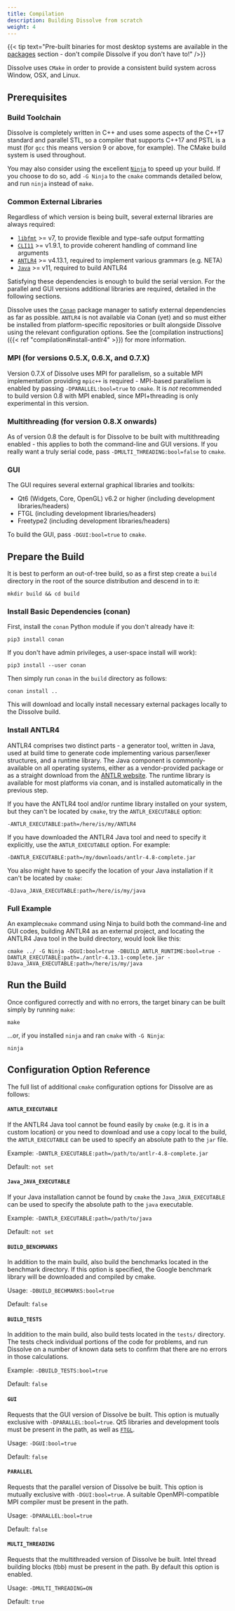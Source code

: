 ```yaml
---
title: Compilation
description: Building Dissolve from scratch
weight: 4
---
```


{{< tip text="Pre-built binaries for most desktop systems are available in the [packages](https://www.projectdissolve.com/packages) section - don't compile Dissolve if you don't have to!" />}}

Dissolve uses `CMake` in order to provide a consistent build system across Window, OSX, and Linux.

## Prerequisites

### Build Toolchain

Dissolve is completely written in C++ and uses some aspects of the C++17 standard and parallel STL, so a compiler that supports C++17 and PSTL is a must (for `gcc` this means version 9 or above, for example). The CMake build system is used throughout.

You may also consider using the excellent [`Ninja`](https://ninja-build.org/) to speed up your build. If you choose to do so, add `-G Ninja` to the `cmake` commands detailed below, and run `ninja` instead of `make`.

### Common External Libraries

Regardless of which version is being built, several external libraries are always required:

- [`libfmt`](https://github.com/fmtlib/fmt) >= v7, to provide flexible and type-safe output formatting
- [`CLI11`](https://github.com/CLIUtils/CLI11) >= v1.9.1, to provide coherent handling of command line arguments
- [`ANTLR4`](https://www.antlr.org/) >= v4.13.1, required to implement various grammars (e.g. NETA)
- [`Java`](https://www.java.com/) >= v11, required to build ANTLR4

Satisfying these dependencies is enough to build the serial version. For the parallel and GUI versions additional libraries are required, detailed in the following sections.

Dissolve uses the [`Conan`](https://conan.io/) package manager to satisfy external dependencies as far as possible. `ANTLR4` is not available via Conan (yet) and so must either be installed from platform-specific repositories or built alongside Dissolve using the relevant configuration options. See the [compilation instructions]({{< ref "compilation#install-antlr4" >}}) for more information.

### MPI (for versions 0.5.X, 0.6.X, and 0.7.X)

Version 0.7.X of Dissolve uses MPI for parallelism, so a suitable MPI implementation providing `mpic++` is required - MPI-based parallelism is enabled by passing `-DPARALLEL:bool=true` to `cmake`. It is *not* recommended to build version 0.8 with MPI enabled, since MPI+threading is only experimental in this version.

### Multithreading (for version 0.8.X onwards)

As of version 0.8 the default is for Dissolve to be built with multithreading enabled - this applies to both the command-line and GUI versions. If you really want a truly serial code, pass `-DMULTI_THREADING:bool=false` to `cmake`.

### GUI

The GUI requires several external graphical libraries and toolkits:

- Qt6 (Widgets, Core, OpenGL) v6.2 or higher (including development libraries/headers)
- FTGL (including development libraries/headers)
- Freetype2 (including development libraries/headers)

To build the GUI, pass `-DGUI:bool=true` to `cmake`.

## Prepare the Build

It is best to perform an out-of-tree build, so as a first step create a `build` directory in the root of the source distribution and descend in to it:

```
mkdir build && cd build
```

### Install Basic Dependencies (conan)

First, install the `conan` Python module if you don't already have it:

```
pip3 install conan
```

If you don't have admin privileges, a user-space install will work):

```
pip3 install --user conan
```

Then simply run `conan` in the `build` directory as follows:

```
conan install ..
```

This will download and locally install necessary external packages locally to the Dissolve build.

### Install ANTLR4

ANTLR4 comprises two distinct parts - a generator tool, written in Java, used at build time to generate code implementing various parser/lexer structures, and a runtime library. The Java component is commonly-available on all operating systems, either as a vendor-provided package or as a straight download from the [ANTLR website](https://www.antlr.org). The runtime library is available for most platforms via conan, and is installed automatically in the previous step.

If you have the ANTLR4 tool and/or runtime library installed on your system, but they can't be located by `cmake`, try the `ANTLR_EXECUTABLE` option:

```
-ANTLR_EXECUTABLE:path=/here/is/my/ANTLR4
```

If you have downloaded the ANTLR4 Java tool and need to specify it explicitly, use the `ANTLR_EXECUTABLE` option. For example:

```
-DANTLR_EXECUTABLE:path=/my/downloads/antlr-4.8-complete.jar
```

You also might have to specify the location of your Java installation if it can't be located by `cmake`:

```
-DJava_JAVA_EXECUTABLE:path=/here/is/my/java
```

### Full Example

An example`cmake` command using Ninja to build both the command-line and GUI codes, building ANTLR4 as an external project, and locating the ANTLR4 Java tool in the build directory, would look like this:

```
cmake ../ -G Ninja -DGUI:bool=true -DBUILD_ANTLR_RUNTIME:bool=true -DANTLR_EXECUTABLE:path=./antlr-4.13.1-complete.jar -DJava_JAVA_EXECUTABLE:path=/here/is/my/java
```

## Run the Build

Once configured correctly and with no errors, the target binary can be built simply by running `make`:

```
make
```

...or, if you installed `ninja` and ran `cmake` with `-G Ninja`:

```
ninja
```

## Configuration Option Reference

The full list of additional `cmake` configuration options for Dissolve are as follows:

#### `ANTLR_EXECUTABLE`

If the ANTLR4 Java tool cannot be found easily by `cmake` (e.g. it is in a custom location) or you need to download and use a copy local to the build, the `ANTLR_EXECUTABLE` can be used to specify an absolute path to the `jar` file.

Example: `-DANTLR_EXECUTABLE:path=/path/to/antlr-4.8-complete.jar`

Default: `not set`

#### `Java_JAVA_EXECUTABLE`

If your Java installation cannot be found by `cmake` the `Java_JAVA_EXECUTABLE` can be used to specify the absolute path to the `java` executable.

Example: `-DANTLR_EXECUTABLE:path=/path/to/java`

Default: `not set`

#### `BUILD_BENCHMARKS`

In addition to the main build, also build the benchmarks located in the benchmark directory. If this option is specified, the Google benchmark library will be downloaded and compiled by cmake.

Usage: `-DBUILD_BECHMARKS:bool=true`

Default: `false`

#### `BUILD_TESTS`

In addition to the main build, also build tests located in the `tests/` directory.  The tests check individual portions of the code for problems, and run Dissolve on a number of known data sets to confirm that there are no errors in those calculations.

Example: `-DBUILD_TESTS:bool=true`

Default: `false`

#### `GUI`

Requests that the GUI version of Dissolve be built. This option is mutually exclusive with `-DPARALLEL:bool=true`. Qt5 libraries and development tools must be present in the path, as well as [`FTGL`](http://ftgl.sourceforge.net/docs/html/).

Usage: `-DGUI:bool=true`

Default: `false`

#### `PARALLEL`

Requests that the parallel version of Dissolve be built. This option is mutually exclusive with `-DGUI:bool=true`.  A suitable OpenMPI-compatible MPI compiler must be present in the path.

Usage: `-DPARALLEL:bool=true`

Default: `false`

#### `MULTI_THREADING`

Requests that the multithreaded version of Dissolve be built. Intel thread building blocks (tbb) must be present in the path. By default this option is enabled.

Usage: `-DMULTI_THREADING=ON`

Default: `true`
